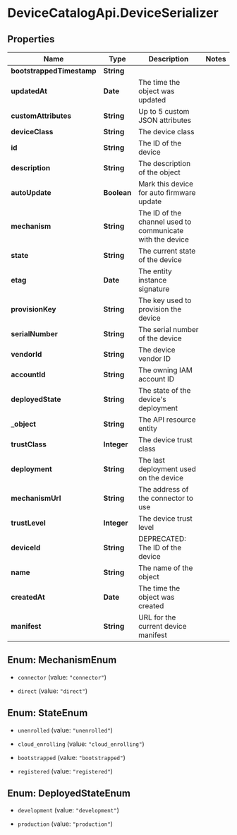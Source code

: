 # DeviceCatalogApi.DeviceSerializer

## Properties
Name | Type | Description | Notes
------------ | ------------- | ------------- | -------------
**bootstrappedTimestamp** | **String** |  | 
**updatedAt** | **Date** | The time the object was updated | 
**customAttributes** | **String** | Up to 5 custom JSON attributes | 
**deviceClass** | **String** | The device class | 
**id** | **String** | The ID of the device | 
**description** | **String** | The description of the object | 
**autoUpdate** | **Boolean** | Mark this device for auto firmware update | 
**mechanism** | **String** | The ID of the channel used to communicate with the device | 
**state** | **String** | The current state of the device | 
**etag** | **Date** | The entity instance signature | 
**provisionKey** | **String** | The key used to provision the device | 
**serialNumber** | **String** | The serial number of the device | 
**vendorId** | **String** | The device vendor ID | 
**accountId** | **String** | The owning IAM account ID | 
**deployedState** | **String** | The state of the device&#39;s deployment | 
**_object** | **String** | The API resource entity | 
**trustClass** | **Integer** | The device trust class | 
**deployment** | **String** | The last deployment used on the device | 
**mechanismUrl** | **String** | The address of the connector to use | 
**trustLevel** | **Integer** | The device trust level | 
**deviceId** | **String** | DEPRECATED: The ID of the device | 
**name** | **String** | The name of the object | 
**createdAt** | **Date** | The time the object was created | 
**manifest** | **String** | URL for the current device manifest | 


<a name="MechanismEnum"></a>
## Enum: MechanismEnum


* `connector` (value: `"connector"`)

* `direct` (value: `"direct"`)




<a name="StateEnum"></a>
## Enum: StateEnum


* `unenrolled` (value: `"unenrolled"`)

* `cloud_enrolling` (value: `"cloud_enrolling"`)

* `bootstrapped` (value: `"bootstrapped"`)

* `registered` (value: `"registered"`)




<a name="DeployedStateEnum"></a>
## Enum: DeployedStateEnum


* `development` (value: `"development"`)

* `production` (value: `"production"`)




